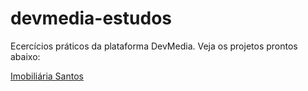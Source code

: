 # devmedia-estudos
 Ecercícios práticos da plataforma DevMedia.
 Veja os projetos prontos abaixo:

  <a href="">Imobiliária Santos</a>
